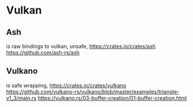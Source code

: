 # Vulkan

## Ash

is raw bindings to vulkan, unsafe,
<https://crates.io/crates/ash>
<https://github.com/ash-rs/ash>

## Vulkano

is safe wrapping, <https://crates.io/crates/vulkano>
<https://github.com/vulkano-rs/vulkano/blob/master/examples/triangle-v1_3/main.rs>
<https://vulkano.rs/03-buffer-creation/01-buffer-creation.html>
